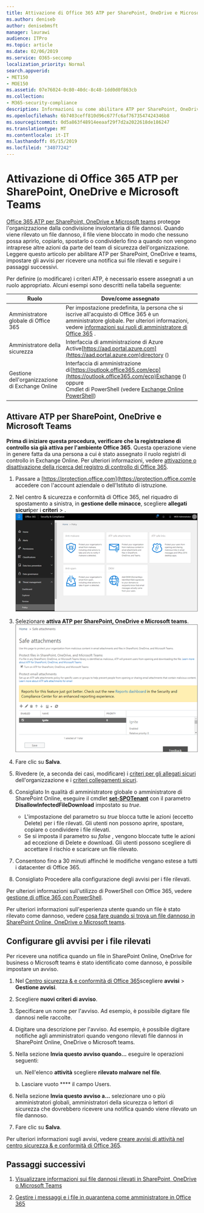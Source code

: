 ```yaml
---
title: Attivazione di Office 365 ATP per SharePoint, OneDrive e Microsoft Teams
ms.author: deniseb
author: denisebmsft
manager: laurawi
audience: ITPro
ms.topic: article
ms.date: 02/06/2019
ms.service: O365-seccomp
localization_priority: Normal
search.appverid:
- MET150
- MOE150
ms.assetid: 07e76024-0c80-40dc-8c48-1dd0d0f863cb
ms.collection:
- M365-security-compliance
description: Informazioni su come abilitare ATP per SharePoint, OneDrive e teams, inclusa la procedura per impostare gli avvisi per i file rilevati.
ms.openlocfilehash: 6b7403ceff810d96c677fc6af7673547424346b8
ms.sourcegitcommit: 0d5a863f48914eeaaf29f7d2a2022618de186247
ms.translationtype: MT
ms.contentlocale: it-IT
ms.lasthandoff: 05/15/2019
ms.locfileid: "34077242"
---
```

# <a name="turn-on-office-365-atp-for-sharepoint-onedrive-and-microsoft-teams"></a>Attivazione di Office 365 ATP per SharePoint, OneDrive e Microsoft Teams

[Office 365 ATP per SharePoint, OneDrive e Microsoft teams](atp-for-spo-odb-and-teams.md) protegge l'organizzazione dalla condivisione involontaria di file dannosi. Quando viene rilevato un file dannoso, il file viene bloccato in modo che nessuno possa aprirlo, copiarlo, spostarlo o condividerlo fino a quando non vengono intraprese altre azioni da parte del team di sicurezza dell'organizzazione. Leggere questo articolo per abilitare ATP per SharePoint, OneDrive e teams, impostare gli avvisi per ricevere una notifica sui file rilevati e seguire i passaggi successivi. 
  
Per definire (o modificare) i criteri ATP, è necessario essere assegnati a un ruolo appropriato. Alcuni esempi sono descritti nella tabella seguente:

|Ruolo  |Dove/come assegnato  |
|---------|---------|
|Amministratore globale di Office 365 |Per impostazione predefinita, la persona che si iscrive all'acquisto di Office 365 è un amministratore globale. Per ulteriori informazioni, vedere [informazioni sui ruoli di amministratore di Office 365](https://docs.microsoft.com/office365/admin/add-users/about-admin-roles) .         |
|Amministratore della sicurezza |Interfaccia di amministrazione di Azure Active[https://aad.portal.azure.com](https://aad.portal.azure.com)directory ()|
|Gestione dell'organizzazione di Exchange Online |Interfaccia di amministrazione di[https://outlook.office365.com/ecp](https://outlook.office365.com/ecp)Exchange () <br>oppure <br>  Cmdlet di PowerShell (vedere [Exchange Online PowerShell](https://docs.microsoft.com/powershell/exchange/exchange-online/exchange-online-powershell?view=exchange-ps)) |
  
## <a name="turn-on-atp-for-sharepoint-onedrive-and-microsoft-teams"></a>Attivare ATP per SharePoint, OneDrive e Microsoft Teams

**Prima di iniziare questa procedura, verificare che la registrazione di controllo sia già attiva per l'ambiente Office 365**. Questa operazione viene in genere fatta da una persona a cui è stato assegnato il ruolo registri di controllo in Exchange Online. Per ulteriori informazioni, vedere [attivazione o disattivazione della ricerca del registro di controllo di Office 365](turn-audit-log-search-on-or-off.md).
  
1. Passare a [https://protection.office.com](https://protection.office.com)e accedere con l'account aziendale o dell'Istituto di istruzione.
    
2. Nel centro &amp; sicurezza e conformità di Office 365, nel riquadro di spostamento a sinistra, in **gestione delle minacce**, scegliere **allegati sicuri**per i **criteri** \> . <br/>![Nel centro sicurezza &amp; e conformità scegliere criteri di gestione \> delle minacce](media/08849c91-f043-4cd1-a55e-d440c86442f2.png)
  
3. Selezionare **attiva ATP per SharePoint, OneDrive e Microsoft teams**.<br/>![Abilitare Advanced Threat Protection per SharePoint Online, OneDrive for business e Microsoft Teams](media/48cfaace-59cc-4e60-bf86-05ff6b99bdbf.png)
  
4. Fare clic su **Salva**.
    
5. Rivedere (e, a seconda dei casi, modificare) i [criteri per gli allegati sicuri](set-up-atp-safe-attachments-policies.md) dell'organizzazione e i [criteri collegamenti sicuri](set-up-atp-safe-links-policies.md).
    
6. Consigliato In qualità di amministratore globale o amministratore di SharePoint Online, eseguire il cmdlet **[set-SPOTenant](https://docs.microsoft.com/powershell/module/sharepoint-online/Set-SPOTenant?view=sharepoint-ps)** con il parametro **DisallowInfectedFileDownload** impostato su *true*. <br/>
      - L'impostazione del parametro su *true* blocca tutte le azioni (eccetto Delete) per i file rilevati. Gli utenti non possono aprire, spostare, copiare o condividere i file rilevati.
      - Se si imposta il parametro su *false* , vengono bloccate tutte le azioni ad eccezione di Delete e download. Gli utenti possono scegliere di accettare il rischio e scaricare un file rilevato.  
   
7. Consentono fino a 30 minuti affinché le modifiche vengano estese a tutti i datacenter di Office 365.
    
8. Consigliato Procedere alla configurazione degli avvisi per i file rilevati.
    
Per ulteriori informazioni sull'utilizzo di PowerShell con Office 365, vedere [gestione di office 365 con PowerShell](https://docs.microsoft.com/office365/enterprise/powershell/manage-office-365-with-office-365-powershell). 

Per ulteriori informazioni sull'esperienza utente quando un file è stato rilevato come dannoso, vedere [cosa fare quando si trova un file dannoso in SharePoint Online, OneDrive o Microsoft teams](https://support.office.com/article/01e902ad-a903-4e0f-b093-1e1ac0c37ad2). 
  
## <a name="set-up-alerts-for-detected-files"></a>Configurare gli avvisi per i file rilevati

Per ricevere una notifica quando un file in SharePoint Online, OneDrive for business o Microsoft teams è stato identificato come dannoso, è possibile impostare un avviso.
  
1. Nel [Centro sicurezza &amp; e conformità di Office 365](https://protection.office.com)scegliere **avvisi** \> **Gestione avvisi**.
    
2. Scegliere **nuovi criteri di avviso**.
    
3. Specificare un nome per l'avviso. Ad esempio, è possibile digitare file dannosi nelle raccolte.
    
4. Digitare una descrizione per l'avviso. Ad esempio, è possibile digitare notifiche agli amministratori quando vengono rilevati file dannosi in SharePoint Online, OneDrive o Microsoft teams.
    
5. Nella sezione **Invia questo avviso quando...** eseguire le operazioni seguenti: 
    
    un. Nell'elenco **attività** scegliere **rilevato malware nel file**.
    
    b. Lasciare vuoto **** il campo Users. 
    
6. Nella sezione **Invia questo avviso a...** selezionare uno o più amministratori globali, amministratori della sicurezza o lettori di sicurezza che dovrebbero ricevere una notifica quando viene rilevato un file dannoso. 
    
7. Fare clic su **Salva**.
    
Per ulteriori informazioni sugli avvisi, vedere [creare avvisi di attività nel centro sicurezza &amp; e conformità di Office 365](create-activity-alerts.md). 
  
## <a name="next-steps"></a>Passaggi successivi

1. [Visualizzare informazioni sui file dannosi rilevati in SharePoint, OneDrive o Microsoft Teams](malicious-files-detected-in-spo-odb-or-teams.md)
    
2. [Gestire i messaggi e i file in quarantena come amministratore in Office 365](manage-quarantined-messages-and-files.md)
    

  

